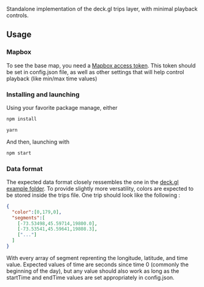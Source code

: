 Standalone implementation of the deck.gl trips layer, with minimal playback controls.

## Usage

### Mapbox

To see the base map, you need a [Mapbox access token](https://docs.mapbox.com/help/how-mapbox-works/access-tokens/). This token should be set in config.json file, as well as other settings that will help control playback (like min/max time values)

### Installing and launching

Using your favorite package manage, either

```bash
npm install
```

```bash
yarn
```

And then, launching with

```bash
npm start
```

### Data format

The expected data format closely ressembles the one in the [deck.gl example folder](https://github.com/uber-common/deck.gl-data/blob/master/examples/trips/trips.json). To provide slightly more versatility, colors are expected to be stored inside the trips file. One trip should look like the following :

```json
{
  "color":[0,179,0],
  "segments":[
    [-73.53498,45.59714,19800.0],
    [-73.53541,45.59641,19808.3],
    ["..."]
  ]
}
```

With every array of segment reprenting the longitude, latitude, and time value. Expected values of time are seconds since time 0 (commonly the beginning of the day), but any value should also work as long as the startTime and endTime values are set appropriately in config.json.
